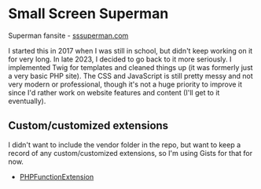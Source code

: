 # Small Screen Superman

Superman fansite - [sssuperman.com](https://www.sssuperman.com/)

I started this in 2017 when I was still in school, but didn't keep working on it for very long. In late 2023, I decided to go back to it more seriously. I implemented Twig for templates and cleaned things up (it was formerly just a very basic PHP site). The CSS and JavaScript is still pretty messy and not very modern or professional, though it's not a huge priority to improve it since I'd rather work on website features and content (I'll get to it eventually).

## Custom/customized extensions

I didn't want to include the vendor folder in the repo, but want to keep a record of any custom/customized extensions, so I'm using Gists for that for now.
- [PHPFunctionExtension](https://gist.github.com/talia-storymaker/11576d90a848b7b87f0b45550967e835)
